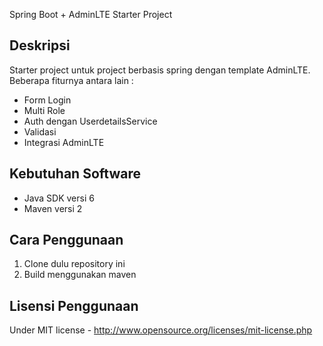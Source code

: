 Spring Boot + AdminLTE Starter Project

## Deskripsi
Starter project untuk project berbasis spring dengan template AdminLTE.
Beberapa fiturnya antara lain : 

*  Form Login
*  Multi Role 
*  Auth dengan UserdetailsService
*  Validasi
*  Integrasi AdminLTE

## Kebutuhan Software
*  Java SDK versi 6
*  Maven versi 2

## Cara Penggunaan
1. Clone dulu repository ini
2. Build menggunakan maven

## Lisensi Penggunaan
Under MIT license - http://www.opensource.org/licenses/mit-license.php

